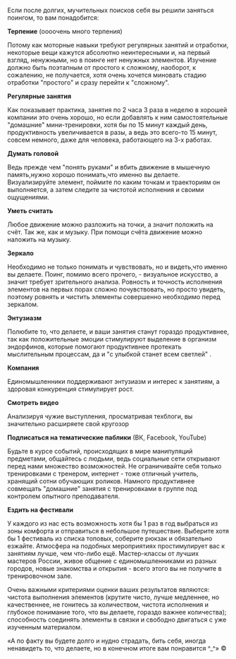 Если после долгих, мучительных поисков себя вы решили заняться поингом, то вам понадобится: 

<span class="fa fa-hand-o-right inline"></span> **Терпение** (оооочень много терпения) 

Потому как моторные навыки требуют регулярных занятий и отработки, некоторые вещи кажутся абсолютно неинтересными и, на первый взгляд, ненужными, но в поинге нет ненужных элементов. Изучение должно быть поэтапным от простого к сложному, наоборот, к сожалению, не получается, хотя очень хочется миновать стадию отработки "простого" и сразу перейти к "сложному". 

<span class="fa fa-hand-o-right inline"></span> **Регулярные занятия** 

Как показывает практика, занятия по 2 часа 3 раза в неделю в хорошей компании это очень хорошо, но если добавлять к ним самостоятельные "домашние" мини-тренировки, хотя бы по 15 минут каждый день, продуктивность увеличивается в разы, а ведь это всего-то 15 минут, совсем немного, даже для человека, работающего на 3-х работах. 

<span class="fa fa-hand-o-right inline"></span> **Думать головой** 

Ведь прежде чем "понять руками" и вбить движение в мышечную память,нужно хорошо понимать,что именно вы делаете. Визуализируйте элемент, поймите по каким точкам и траекториям он выполняется, а затем следите за чистотой исполнения и своими ощущениями. 

<span class="fa fa-hand-o-right inline"></span> **Уметь считать** 

Любое движение можно разложить на точки, а значит положить на счёт. Так же, как и музыку. При помощи счёта движение можно наложить на музыку. 

<span class="fa fa-hand-o-right inline"></span> **Зеркало** 

Необходимо не только понимать и чувствовать, но и видеть,что именно вы делаете. Поинг, помимо всего прочего, - визуальное искусство, а значит требует зрительного анализа. Ровность и точность исполнения элементов на первых порах сложно почувствовать, но просто увидеть, поэтому ровнять и чистить элементы совершенно необходимо перед зеркалом. 

<span class="fa fa-hand-o-right inline"></span> **Энтузиазм** 

Полюбите то, что делаете, и ваши занятия станут гораздо продуктивнее, так как положительные эмоции стимулируют выделение в организм эндорфинов, которые помогают продуктивнее протекать мыслительным процессам, да и "с улыбкой станет всем светлей" . 

<span class="fa fa-hand-o-right inline"></span> **Компания** 

Единомышленники поддерживают энтузиазм и интерес к занятиям, а здоровая конкуренция стимулирует рост. 

<span class="fa fa-hand-o-right inline"></span> **Смотреть видео** 

Анализируя чужие выступления, просматривая техблоги, вы значительно расширяете свой кругозор 

<span class="fa fa-hand-o-right inline"></span> **Подписаться на тематические паблики** (ВК, Facebook, YouTube) 

Будьте в курсе событий, происходящих в мире манипуляций предметами, общайтесь с людьми, ведь социальные сети открывают перед нами множество возможностей. Не ограничивайте себя только тренировками с тренером, интернет - тоже отличный учитель, хранящий сотни обучающих роликов. Намного продуктивнее совмещать "домашние" занятия с тренировками в группе под контролем опытного преподавателя. 

<span class="fa fa-hand-o-right inline"></span> **Ездить на фестивали** 

У каждого из нас есть возможность хотя бы 1 раз в год выбраться из зоны комфорта и отправиться в небольшое путешествие. Выберите хотя бы 1 фестиваль из списка топовых, соберите рюкзак и обязательно езжайте. Атмосфера на подобных мероприятиях простимулирует вас к занятиям лучше, чем что-либо ещё. Мастер-классы от лучших мастеров России, живое общение с единомышленниками из разных городов, новые знакомства и открытия - всего этого вы не получите в тренировочном зале. 

Очень важными критериями оценки ваших результатов являются: чистота выполнения элементов (крутите чисто, лучше медленнее, но качественнее, не гонитесь за количеством, чистота исполнения и глубокое понимание того, что вы делаете, гораздо важнее количества); способность соединять элементы в связки и свободно двигаться с уже изученным материалом. 

«А по факту вы будете долго и нудно страдать, бить себя, иногда ненавидеть то, что делаете, но в конечном итоге вам понравится ^_^» ©